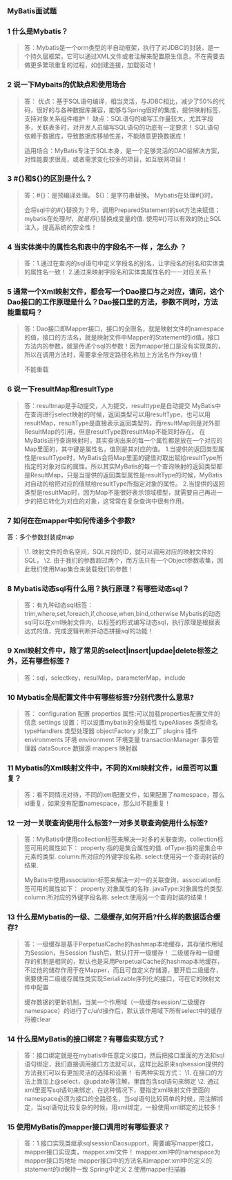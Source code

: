 ### MyBatis面试题

### 1 什么是Mybatis？

> 答：Mybatis是一个orm类型的半自动框架，执行了对JDBC的封装，是一个持久层框架，它可以通过XML文件或者注解来配置原生信息，不在需要去做更多繁琐重复的过程，如创建连接，加载驱动！

### 2 说一下Mybaits的优缺点和使用场合

> 答：
> 优点：基于SQL语句编译，相当灵活，与JDBC相比，减少了50%的代码，很好的与各种数据库兼容，能够与Spring很好的集成，提供映射标签，支持对象关系组件维护！
> 缺点：SQL语句的编写工作量较大，尤其字段多，关联表多时，对开发人员编写SQL语句的功底有一定要求！
> SQL语句依赖于数据库，导致数据库移植性差，不能随意更换数据库！
>
> 适用场合：MyBatis专注于SQL本身，是一个足够灵活的DAO层解决方案，对性能要求很高，或者需求变化较多的项目，如互联网项目！

### 3 #{}和${}的区别是什么？

> 答：#{}：是预编译处理。
> ${}：是字符串替换。
> Mybatis在处理#{}时，
>
> 会将sql中的#{}替换为？号，调用PreparedStatement的set方法来赋值；mybatis在处理${}时，就是将${}替换成变量的值.
> 使用#{}可以有效的防止SQL注入，提高系统的安全性！

### 4 当实体类中的属性名和表中的字段名不一样 ，怎么办 ？

> 答：1.通过在查询的sql语句中定义字段名的别名，让字段名的别名和实体类的属性名一致！
> 2.通过<resultMap>来映射字段名和实体类属性名的一一对应关系！

### 5 通常一个Xml映射文件，都会写一个Dao接口与之对应，请问，这个Dao接口的工作原理是什么？Dao接口里的方法，参数不同时，方法能重载吗？

> 答：Dao接口即Mapper接口，接口的全限名，就是映射文件的namespace的值，接口的方法名，就是映射文件中Mapper的Statement的id值，接口方法内的参数，就是传递个sql的参数！因为mapper接口是没有实现类的，所以在调用方法时，需要拿全限定路径名称加上方法名作为key值！
>
> 不能重载

### 6 说一下resultMap和resultType

> 答：resultmap是手动提交，人为提交，resulttype是自动提交
> MyBatis中在查询进行select映射的时候，返回类型可以用resultType，也可以用resultMap，resultType是直接表示返回类型的，而resultMap则是对外部ResultMap的引用，但是resultType跟resultMap不能同时存在。
> 在MyBatis进行查询映射时，其实查询出来的每一个属性都是放在一个对应的Map里面的，其中键是属性名，值则是其对应的值。
> 1.当提供的返回类型属性是resultType时，MyBatis会将Map里面的键值对取出赋给resultType所指定的对象对应的属性。所以其实MyBatis的每一个查询映射的返回类型都是ResultMap，只是当提供的返回类型属性是resultType的时候，MyBatis对自动的给把对应的值赋给resultType所指定对象的属性。
> 2.当提供的返回类型是resultMap时，因为Map不能很好表示领域模型，就需要自己再进一步的把它转化为对应的对象，这常常在复杂查询中很有作用。

### 7 如何在在mapper中如何传递多个参数?

答：多个参数封装成map

> \1. 映射文件的命名空间，SQL片段的ID，就可以调用对应的映射文件的SQL，
> \2. 由于我们的参数超过两个，而方法只有一个Object参数收集，因此我们使用Map集合来装载我们的参数！

### 8 Mybatis动态sql有什么用？执行原理？有哪些动态sql？

> 答：有九种动态sql标签：trim,where,set,foreach,if,choose,when,bind,otherwise
> Mybatis的动态sql可以在xml映射文件内，以标签的形式编写动态sql，执行原理是根据表达式的值，完成逻辑判断并动态拼接sql的功能！

### 9 Xml映射文件中，除了常见的select|insert|updae|delete标签之外，还有哪些标签？

> 答：sql，selectkey，resulMap，parameterMap，include

### 10 Mybatis全局配置文件中有哪些标签?分别代表什么意思?

> 答：
> configuration 配置
> properties 属性:可以加载properties配置文件的信息
> settings 设置：可以设置mybatis的全局属性
> typeAliases 类型命名
> typeHandlers 类型处理器
> objectFactory 对象工厂
> plugins 插件
> environments 环境
> environment 环境变量
> transactionManager 事务管理器
> dataSource 数据源
> mappers 映射器

### 11 Mybatis的Xml映射文件中，不同的Xml映射文件，id是否可以重复？

> 答：看不同情况对待，不同的xml配置文件，如果配置了namespace，那么id重复，如果没有配置namespace，那么id不能重复！

### 12 一对一关联查询使用什么标签?一对多关联查询使用什么标签?

> 答：MyBatis中使用collection标签来解决一对多的关联查询，collection标签可用的属性如下：
> property:指的是集合属性的值.
> ofType:指的是集合中元素的类型.
> column:所对应的外键字段名称.
> select:使用另一个查询封装的结果.
>
> MyBatis中使用association标签来解决一对一的关联查询，association标签可用的属性如下：
> property:对象属性的名称.
> javaType:对象属性的类型.
> column:所对应的外键字段名称.
> select:使用另一个查询封装的结果！

### 13 什么是Mybatis的一级、二级缓存,如何开启?什么样的数据适合缓存?

> 答：一级缓存是基于PerpetualCache的hashmap本地缓存，其存储作用域为Session，当Session flush后，默认打开一级缓存！
> 二级缓存和一级缓存的机制是相同的，默认也是采用PerpetualCache的hashmap本地缓存，不过他的储存作用于在Mapper，而且可自定义存储源，要开启二级缓存，需要使用二级缓存属性类实现Serializable序列化的接口，可在它的映射文件中配置<cache/>
>
> 缓存数据的更新机制，当某一个作用域（一级缓存session/二级缓存namespace）的进行了c/u/d操作后，默认该作用域下所有select中的缓存将被clear

### 14 什么是MyBatis的接口绑定？有哪些实现方式？

> 答：接口绑定就是在mybatis中任意定义接口，然后把接口里面的方法和sql语句绑定，我们直接调用接口方法就可以，这样比起原来sqlsession提供的方法我们可以有更加灵活的选择和设置！
> 有两种实现方式：
> \1. 在接口的方法上面加上@select，@update等注解，里面包含sql语句来绑定
> \2. 通过xml里面写sql语句来绑定，在这种情况下，要指定xml映射文件里面的namespace必须为接口的全路径名，当sql语句比较简单的时候，用注解绑定，当sql语句比较复杂的时候，用xml绑定，一般使用xml绑定的比较多！

### 15 使用MyBatis的mapper接口调用时有哪些要求？

> 答：1.接口实现类继承sqlsessionDaosupport，需要编写mapper接口，mapper接口实现类，mapper.xml文件！
> mapper.xml中的namespace为mapper接口的地址
> mapper接口中的方法名和mapper.xml中的定义的statement的id保持一致
> Spring中定义
> 2.使用mapper扫描器